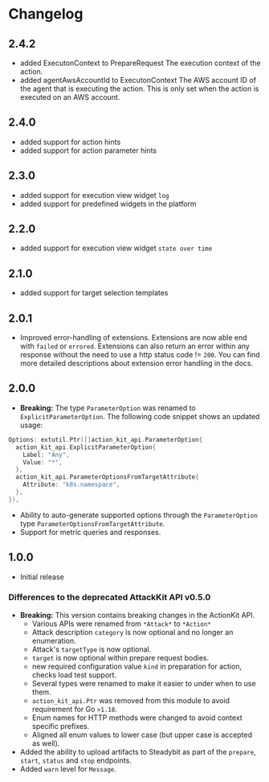 # Changelog

## 2.4.2

- added ExecutonContext to PrepareRequest
  The execution context of the action. 
- added agentAwsAccountId to ExecutonContext
  The AWS account ID of the agent that is executing the action.
  This is only set when the action is executed on an AWS
  account.
 
## 2.4.0

- added support for action hints
- added support for action parameter hints

## 2.3.0

- added support for execution view widget `log`
- added support for predefined widgets in the platform

## 2.2.0

- added support for execution view widget `state over time`

## 2.1.0

- added support for target selection templates

## 2.0.1

- Improved error-handling of extensions. Extensions are now able end with `failed` or `errored`. Extensions can also return an error within any response without
  the need to use a http status code != `200`. You can find more detailed descriptions about extension error handling in the docs.

## 2.0.0

- **Breaking:** The type `ParameterOption` was renamed to `ExplicitParameterOption`. The following code snippet shows an updated usage:

```go
Options: extutil.Ptr([]action_kit_api.ParameterOption{
  action_kit_api.ExplicitParameterOption{
    Label: "Any",
    Value: "*",
  },
  action_kit_api.ParameterOptionsFromTargetAttribute{
    Attribute: "k8s.namespace",
  },
}),
```

- Ability to auto-generate supported options through the `ParameterOption` type `ParameterOptionsFromTargetAttribute`.
- Support for metric queries and responses.

## 1.0.0

- Initial release

### Differences to the deprecated AttackKit API v0.5.0

- **Breaking:** This version contains breaking changes in the ActionKit API.
    - Various APIs were renamed from `*Attack*` to `*Action*`
    - Attack description `category` is now optional and no longer an enumeration.
    - Attack's `targetType` is now optional.
    - `target` is now optional within prepare request bodies.
    - new required configuration value `kind` in preparation for action, checks load test support.
    - Several types were renamed to make it easier to under when to use them.
    - `action_kit_api.Ptr` was removed from this module to avoid requirement for Go `>1.18`.
    - Enum names for HTTP methods were changed to avoid context specific prefixes.
    - Aligned all enum values to lower case (but upper case is accepted as well).
- Added the ability to upload artifacts to Steadybit as part of the `prepare`,
  `start`, `status` and `stop` endpoints.
- Added `warn` level for `Message`.
